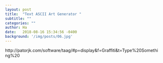 ```yaml
---
layout: post
title:  "Text ASCII Art Generator "
subtitle: ""
categories: ""
author: Ha
date:   2018-08-16 15:34:56 -0400
background: '/img/posts/06.jpg'
---
```


<p>
http://patorjk.com/software/taag/#p=display&f=Graffiti&t=Type%20Something%20
  
<p>
